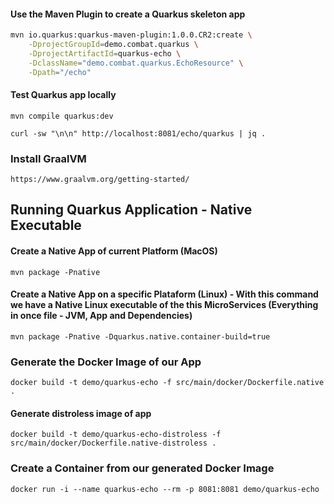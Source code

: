 #### Use the Maven Plugin to create a Quarkus skeleton app
```bash
mvn io.quarkus:quarkus-maven-plugin:1.0.0.CR2:create \
    -DprojectGroupId=demo.combat.quarkus \
    -DprojectArtifactId=quarkus-echo \
    -DclassName="demo.combat.quarkus.EchoResource" \
    -Dpath="/echo"
```

#### Test Quarkus app locally
```
mvn compile quarkus:dev

curl -sw "\n\n" http://localhost:8081/echo/quarkus | jq .
```

### Install GraalVM
```
https://www.graalvm.org/getting-started/
```

## Running Quarkus Application - Native Executable 
#### Create a Native App of current Platform (MacOS) 
```
mvn package -Pnative
```
#### Create a Native App on a specific Plataform (Linux) - With this command we have a Native Linux executable of the this MicroServices (Everything in once file - JVM, App and Dependencies)
```
mvn package -Pnative -Dquarkus.native.container-build=true
```


### Generate the Docker Image of our App
```
docker build -t demo/quarkus-echo -f src/main/docker/Dockerfile.native .
```

#### Generate distroless image of app
```
docker build -t demo/quarkus-echo-distroless -f src/main/docker/Dockerfile.native-distroless .
```

### Create a Container from our generated Docker Image
```
docker run -i --name quarkus-echo --rm -p 8081:8081 demo/quarkus-echo 
```


